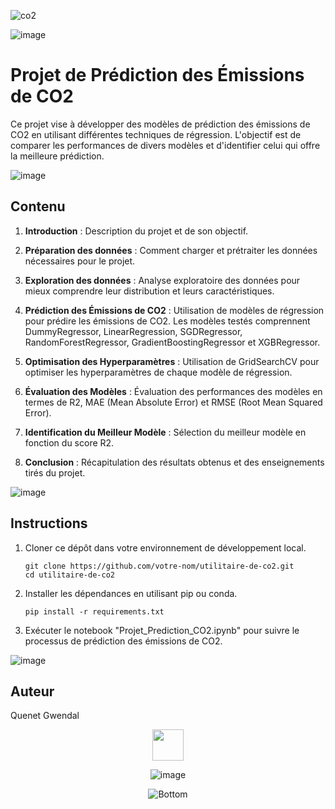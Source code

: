 ![co2](https://github.com/ggwendall/Strealit_CO2/assets/48108275/89eaf035-42b9-4ea9-a10f-4581e0d498cb)

![image](https://github.com/ggwendall/ggwendall/assets/48108275/edb15cbf-f45a-472c-b934-44762886a231)
# Projet de Prédiction des Émissions de CO2

Ce projet vise à développer des modèles de prédiction des émissions de CO2 en utilisant différentes techniques de régression. L'objectif est de comparer les performances de divers modèles et d'identifier celui qui offre la meilleure prédiction.

![image](https://github.com/ggwendall/ggwendall/assets/48108275/edb15cbf-f45a-472c-b934-44762886a231)

## Contenu

1. **Introduction** : Description du projet et de son objectif.

2. **Préparation des données** : Comment charger et prétraiter les données nécessaires pour le projet.

3. **Exploration des données** : Analyse exploratoire des données pour mieux comprendre leur distribution et leurs caractéristiques.

4. **Prédiction des Émissions de CO2** : Utilisation de modèles de régression pour prédire les émissions de CO2. Les modèles testés comprennent DummyRegressor, LinearRegression, SGDRegressor, RandomForestRegressor, GradientBoostingRegressor et XGBRegressor.

5. **Optimisation des Hyperparamètres** : Utilisation de GridSearchCV pour optimiser les hyperparamètres de chaque modèle de régression.

6. **Évaluation des Modèles** : Évaluation des performances des modèles en termes de R2, MAE (Mean Absolute Error) et RMSE (Root Mean Squared Error).

7. **Identification du Meilleur Modèle** : Sélection du meilleur modèle en fonction du score R2.

8. **Conclusion** : Récapitulation des résultats obtenus et des enseignements tirés du projet.

![image](https://github.com/ggwendall/ggwendall/assets/48108275/edb15cbf-f45a-472c-b934-44762886a231)

## Instructions

1. Cloner ce dépôt dans votre environnement de développement local.
   
   ```
   git clone https://github.com/votre-nom/utilitaire-de-co2.git
   cd utilitaire-de-co2
   ```

2. Installer les dépendances en utilisant pip ou conda.

   ```
   pip install -r requirements.txt
   ```

3. Exécuter le notebook "Projet_Prediction_CO2.ipynb" pour suivre le processus de prédiction des émissions de CO2.

![image](https://github.com/ggwendall/ggwendall/assets/48108275/edb15cbf-f45a-472c-b934-44762886a231)

## Auteur

Quenet Gwendal

<div align=center>

<img src="https://media.giphy.com/media/VgCDAzcKvsR6OM0uWg/giphy.gif" width="50"> 


![image](https://github.com/ggwendall/ggwendall/assets/48108275/edb15cbf-f45a-472c-b934-44762886a231)

![Bottom](https://github.com/ggwendall/ggwendall/assets/48108275/1f58de6a-f411-45fd-86a6-e9aa673332e6)
